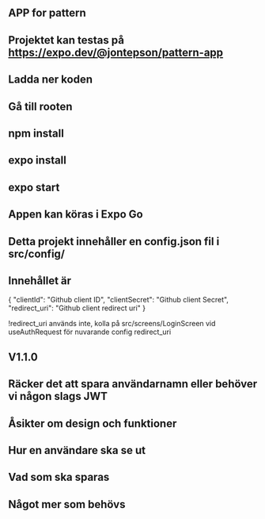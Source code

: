 ## APP for pattern

## Projektet kan testas på https://expo.dev/@jontepson/pattern-app 


## Ladda ner koden
## Gå till rooten
## npm install
## expo install
## expo start
## Appen kan köras i Expo Go
## Detta projekt innehåller en config.json fil i src/config/

## Innehållet är

{ 
  "clientId": "Github client ID",
  "clientSecret": "Github client Secret",
  "redirect_uri": "Github client redirect uri"
}

!redirect_uri används inte, kolla på src/screens/LoginScreen vid useAuthRequest för nuvarande config redirect_uri



## V1.1.0

## Räcker det att spara användarnamn eller behöver vi någon slags JWT
## Åsikter om design och funktioner
## Hur en användare ska se ut
## Vad som ska sparas
## Något mer som behövs 
